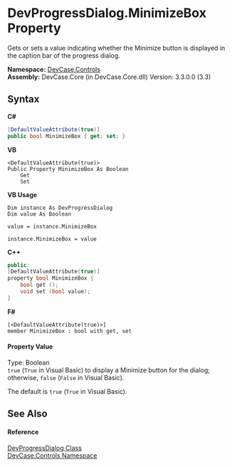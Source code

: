 # DevProgressDialog.MinimizeBox Property 
 

Gets or sets a value indicating whether the Minimize button is displayed in the caption bar of the progress dialog.

**Namespace:**&nbsp;<a href="N_DevCase_Controls">DevCase.Controls</a><br />**Assembly:**&nbsp;DevCase.Core (in DevCase.Core.dll) Version: 3.3.0.0 (3.3)

## Syntax

**C#**<br />
``` C#
[DefaultValueAttribute(true)]
public bool MinimizeBox { get; set; }
```

**VB**<br />
``` VB
<DefaultValueAttribute(true)>
Public Property MinimizeBox As Boolean
	Get
	Set
```

**VB Usage**<br />
``` VB Usage
Dim instance As DevProgressDialog
Dim value As Boolean

value = instance.MinimizeBox

instance.MinimizeBox = value
```

**C++**<br />
``` C++
public:
[DefaultValueAttribute(true)]
property bool MinimizeBox {
	bool get ();
	void set (bool value);
}
```

**F#**<br />
``` F#
[<DefaultValueAttribute(true)>]
member MinimizeBox : bool with get, set

```


#### Property Value
Type: Boolean<br />`true` (`True` in Visual Basic) to display a Minimize button for the dialog; otherwise, `false` (`False` in Visual Basic). 

 The default is `true` (`True` in Visual Basic).

## See Also


#### Reference
<a href="T_DevCase_Controls_DevProgressDialog">DevProgressDialog Class</a><br /><a href="N_DevCase_Controls">DevCase.Controls Namespace</a><br />